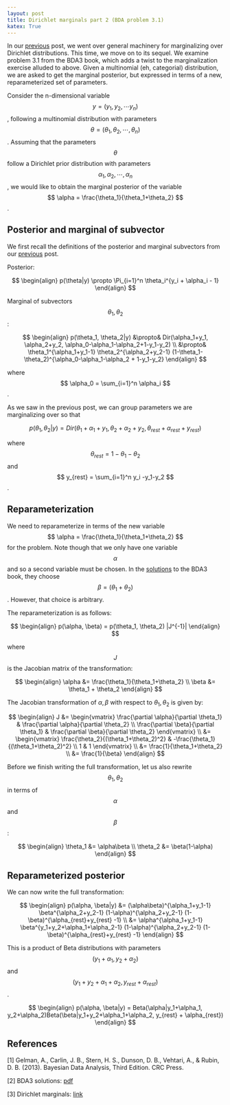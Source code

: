 ```yaml
---
layout: post
title: Dirichlet marginals part 2 (BDA problem 3.1)
katex: True
---
```

In our [previous](https://pravn.github.io/blog/2024/12/08/dirichlet_marginals.html) post, we went over general machinery for marginalizing over Dirichlet distributions. This time, we move on to its sequel. We examine problem 3.1 from the BDA3 book, which adds a twist to the marginalization exercise alluded to above. Given a multinomial (eh, categorial) distribution, we are asked to get the marginal posterior, but expressed in terms of a new, reparameterized set of parameters.

Consider the n-dimensional variable $$ y = (y_1, y_2, \cdots y_n) $$, following a multinomial distribution with parameters $$ \theta = (\theta_1, \theta_2, \cdots, \theta_n) $$. Assuming that the parameters $$ \theta $$ follow a Dirichlet prior distribution with parameters $$ \alpha_1, \alpha_2, \cdots, \alpha_n $$, we would like to obtain the marginal posterior of the variable $$ \alpha = \frac{\theta_1}{\theta_1+\theta_2} $$. 

## Posterior and marginal of subvector 
We first recall the definitions of the posterior and marginal subvectors from our [previous](https://pravn.github.io/blog/2024/12/08/dirichlet_marginals.html) post.

Posterior:

$$ \begin{align}
p(\theta|y) \propto \Pi_{i=1}^n \theta_i^{y_i + \alpha_i - 1}
\end{align} $$

Marginal of subvectors $$ \theta_1, \theta_2 $$:

$$ \begin{align}
p(\theta_1, \theta_2|y) &\propto& Dir(\alpha_1+y_1, \alpha_2+y_2, \alpha_0-\alpha_1-\alpha_2+1-y_1-y_2) \\
&\propto&  \theta_1^{\alpha_1+y_1-1} \theta_2^{\alpha_2+y_2-1} (1-\theta_1-\theta_2)^{\alpha_0-\alpha_1-\alpha_2 + 1-y_1-y_2}
\end{align} $$

where $$ \alpha_0 = \sum_{i=1}^n \alpha_i $$.

As we saw in the previous post, we can group parameters we are marginalizing over so that 

$$ p(\theta_1, \theta_2|y) = Dir(\theta_1+\alpha_1+y_1, \theta_2+\alpha_2+y_2, \theta_{rest}+\alpha_{rest}+y_{rest}) $$

where $$ \theta_{rest} = 1- \theta_1-\theta_2 $$ and $$ y_{rest} =  \sum_{i=1}^n y_i -y_1-y_2 $$.

## Reparameterization 
We need to reparameterize in terms of the new variable $$ \alpha = \frac{\theta_1}{\theta_1+\theta_2} $$ for the problem. Note though that we only have one variable $$\alpha$$ and so a second variable must be chosen. In the [solutions](http://www.stat.columbia.edu/~gelman/book/solutions3.pdf) to the BDA3 book, they choose $$ \beta = (\theta_1+\theta_2)$$. However, that choice is arbitrary. 

The reparameterization is as follows:

$$ \begin{align}
p(\alpha, \beta) = p(\theta_1, \theta_2) |J^{-1}|
\end{align} $$

where $$ J $$ is the Jacobian matrix of the transformation:

$$ \begin{align}
\alpha &= \frac{\theta_1}{\theta_1+\theta_2} \\
\beta &= \theta_1 + \theta_2
\end{align} $$

The Jacobian transformation of $\alpha, \beta$ with respect to $\theta_1, \theta_2$ is given by:

$$ \begin{align}
J &= \begin{vmatrix} 
\frac{\partial \alpha}{\partial \theta_1} & \frac{\partial \alpha}{\partial \theta_2} \\
\frac{\partial \beta}{\partial \theta_1} & \frac{\partial \beta}{\partial \theta_2} 
\end{vmatrix} \\
&= \begin{vmatrix} 
\frac{\theta_2}{(\theta_1+\theta_2)^2} & -\frac{\theta_1}{(\theta_1+\theta_2)^2} \\
1 & 1 
\end{vmatrix} \\
&= \frac{1}{\theta_1+\theta_2} \\
&= \frac{1}{\beta}
\end{align} $$

Before we finish writing the full transformation, let us also rewrite $$ \theta_1, \theta_2 $$ in terms of $$ \alpha $$ and $$ \beta $$:

$$ \begin{align}
\theta_1 &= \alpha\beta \\
\theta_2 &= \beta(1-\alpha)
\end{align} $$

## Reparameterized posterior
We can now write the full transformation: 

$$ \begin{align}
p(\alpha, \beta|y) &= (\alpha\beta)^{\alpha_1+y_1-1} \beta^{\alpha_2+y_2-1} (1-\alpha)^{\alpha_2+y_2-1} (1-\beta)^{\alpha_{rest}+y_{rest}  -1} \\
&= \alpha^{\alpha_1+y_1-1} \beta^{y_1+y_2+\alpha_1+\alpha_2-1} (1-\alpha)^{\alpha_2+y_2-1} (1-\beta)^{\alpha_{rest}+y_{rest}  -1} 
\end{align} $$

This is a product of Beta distributions with parameters $$ (y_1+\alpha_1, y_2+\alpha_2)$$ and $$ (y_1+y_2+\alpha_1+\alpha_2, y_{rest}+\alpha_{rest}) $$. 

$$ \begin{align}
p(\alpha, \beta|y) = Beta(\alpha|y_1+\alpha_1, y_2+\alpha_2)Beta(\beta|y_1+y_2+\alpha_1+\alpha_2, y_{rest} + \alpha_{rest})
\end{align} $$

## References

[1] Gelman, A., Carlin, J. B., Stern, H. S., Dunson, D. B., Vehtari, A., & Rubin, D. B. (2013). Bayesian Data Analysis, Third Edition. CRC Press.

[2] BDA3 solutions: [pdf](http://www.stat.columbia.edu/~gelman/book/solutions3.pdf)

[3] Dirichlet marginals: [link](https://pravn.github.io/blog/2024/12/08/dirichlet_marginals.html)

